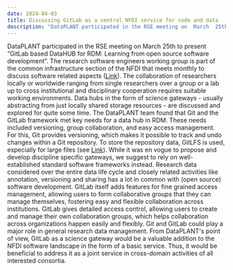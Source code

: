 ```yaml
---
date: 2024-04-03
title: Discussing GitLab as a central NFDI service for code and data
description: "DataPLANT participated in the RSE meeting on  March  25th to present “GitLab based DataHUB for RDM: Learning from open source software development”. The research software engineers working group is part of the common infrastructure section of the NFDI that meets monthly to discuss software related aspects..."
---
```

DataPLANT participated in the RSE meeting on  March  25th to present “GitLab based DataHUB for RDM: Learning from open source software development”. The research software engineers working group is part of the common infrastructure section of the NFDI that meets monthly to discuss software related aspects ([Link](https://doi.org/10.5281/zenodo.6483449)). The collaboration of researchers locally or worldwide ranging from single researchers over a group or a lab up to cross institutional and disciplinary cooperation requires suitable working environments. Data hubs in the form of science gateways - usually abstracting from just locally shared storage resources - are discussed and explored for quite some time. The DataPLANT team found that Git and the GitLab framework met key needs for a data hub in RDM. These needs included versioning, group collaboration, and easy access management. For this, Git provides versioning, which makes it possible to track and undo changes within a Git repository. To store the repository data, GitLFS is used, especially for large files (see [Link](https://doi.org/10.5281/zenodo.10021180)). 
While it was en vogue to propose and develop discipline specific gateways, we suggest to rely on well-established standard software frameworks instead. Research data considered over the entire data life cycle and closely related activities like annotation, versioning and sharing has a lot in common with (open source) software development. GitLab itself adds features for fine grained access management, allowing users to form collaborative groups that they can manage themselves, fostering easy and flexible collaboration across institutions. GitLab gives detailed access control, allowing users to create and manage their own collaboration groups, which helps collaboration across organizations happen easily and flexibly. 
Git and GitLab could play a major role in general research data management. From DataPLANT's point of view, GitLab as a science gateway would be a valuable addition to the NFDI software landscape in the form of a basic service. Thus, it would be beneficial to address it as a joint service in cross-domain activities of all interested consortia.